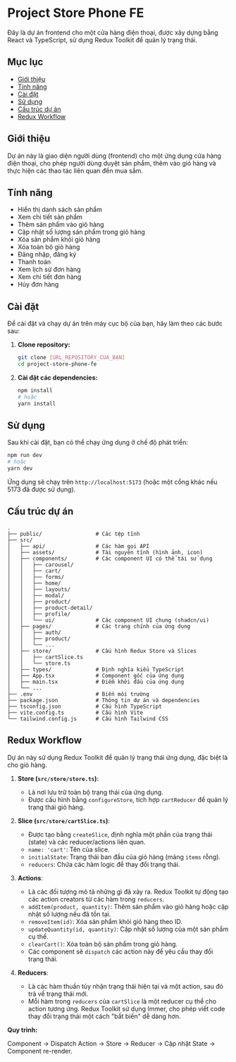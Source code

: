 # Project Store Phone FE

Đây là dự án frontend cho một cửa hàng điện thoại, được xây dựng bằng React và TypeScript, sử dụng Redux Toolkit để quản lý trạng thái.

## Mục lục

-   [Giới thiệu](#giới-thiệu)
-   [Tính năng](#tính-năng)
-   [Cài đặt](#cài-đặt)
-   [Sử dụng](#sử-dụng)
-   [Cấu trúc dự án](#cấu-trúc-dự-án)
-   [Redux Workflow](#redux-workflow)

## Giới thiệu

Dự án này là giao diện người dùng (frontend) cho một ứng dụng cửa hàng điện thoại, cho phép người dùng duyệt sản phẩm, thêm vào giỏ hàng và thực hiện các thao tác liên quan đến mua sắm.

## Tính năng

-   Hiển thị danh sách sản phẩm
-   Xem chi tiết sản phẩm
-   Thêm sản phẩm vào giỏ hàng
-   Cập nhật số lượng sản phẩm trong giỏ hàng
-   Xóa sản phẩm khỏi giỏ hàng
-   Xóa toàn bộ giỏ hàng
-   Đăng nhập, đăng ký
-   Thanh toán
-   Xem lịch sử đơn hàng
-   Xem chi tiết đơn hàng
-   Hủy đơn hàng

## Cài đặt

Để cài đặt và chạy dự án trên máy cục bộ của bạn, hãy làm theo các bước sau:

1.  **Clone repository:**
    ```bash
    git clone [URL_REPOSITORY_CỦA_BẠN]
    cd project-store-phone-fe
    ```

2.  **Cài đặt các dependencies:**
    ```bash
    npm install
    # hoặc
    yarn install
    ```

## Sử dụng

Sau khi cài đặt, bạn có thể chạy ứng dụng ở chế độ phát triển:

```bash
npm run dev
# hoặc
yarn dev
```

Ứng dụng sẽ chạy trên `http://localhost:5173` (hoặc một cổng khác nếu 5173 đã được sử dụng).

## Cấu trúc dự án

```
.
├── public/                 # Các tệp tĩnh
├── src/
│   ├── api/                # Các hàm gọi API
│   ├── assets/             # Tài nguyên tĩnh (hình ảnh, icon)
│   ├── components/         # Các component UI có thể tái sử dụng
│   │   ├── carousel/
│   │   ├── cart/
│   │   ├── forms/
│   │   ├── home/
│   │   ├── layouts/
│   │   ├── modal/
│   │   ├── product/
│   │   ├── product-detail/
│   │   ├── profile/
│   │   └── ui/             # Các component UI chung (shadcn/ui)
│   ├── pages/              # Các trang chính của ứng dụng
│   │   ├── auth/
│   │   ├── product/
│   │   └── ...
│   ├── store/              # Cấu hình Redux Store và Slices
│   │   ├── cartSlice.ts
│   │   └── store.ts
│   ├── types/              # Định nghĩa kiểu TypeScript
│   ├── App.tsx             # Component gốc của ứng dụng
│   ├── main.tsx            # Điểm khởi đầu của ứng dụng
│   └── ...
├── .env                    # Biến môi trường
├── package.json            # Thông tin dự án và dependencies
├── tsconfig.json           # Cấu hình TypeScript
├── vite.config.ts          # Cấu hình Vite
└── tailwind.config.js      # Cấu hình Tailwind CSS
```

## Redux Workflow

Dự án này sử dụng Redux Toolkit để quản lý trạng thái ứng dụng, đặc biệt là cho giỏ hàng.

1.  **Store (`src/store/store.ts`)**:
    *   Là nơi lưu trữ toàn bộ trạng thái của ứng dụng.
    *   Được cấu hình bằng `configureStore`, tích hợp `cartReducer` để quản lý trạng thái giỏ hàng.

2.  **Slice (`src/store/cartSlice.ts`)**:
    *   Được tạo bằng `createSlice`, định nghĩa một phần của trạng thái (state) và các reducer/actions liên quan.
    *   `name: 'cart'`: Tên của slice.
    *   `initialState`: Trạng thái ban đầu của giỏ hàng (mảng `items` rỗng).
    *   `reducers`: Chứa các hàm logic để thay đổi trạng thái.

3.  **Actions**:
    *   Là các đối tượng mô tả những gì đã xảy ra. Redux Toolkit tự động tạo các action creators từ các hàm trong `reducers`.
    *   `addItem(product, quantity)`: Thêm sản phẩm vào giỏ hàng hoặc cập nhật số lượng nếu đã tồn tại.
    *   `removeItem(id)`: Xóa sản phẩm khỏi giỏ hàng theo ID.
    *   `updateQuantity(id, quantity)`: Cập nhật số lượng của một sản phẩm cụ thể.
    *   `clearCart()`: Xóa toàn bộ sản phẩm trong giỏ hàng.
    *   Các component sẽ `dispatch` các action này để yêu cầu thay đổi trạng thái.

4.  **Reducers**:
    *   Là các hàm thuần túy nhận trạng thái hiện tại và một action, sau đó trả về trạng thái mới.
    *   Mỗi hàm trong `reducers` của `cartSlice` là một reducer cụ thể cho action tương ứng. Redux Toolkit sử dụng Immer, cho phép viết code thay đổi trạng thái một cách "bất biến" dễ dàng hơn.

**Quy trình:**

Component -> Dispatch Action -> Store -> Reducer -> Cập nhật State -> Component re-render.
